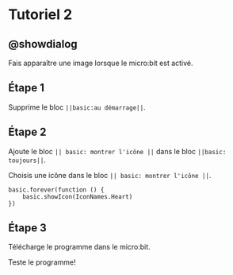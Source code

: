 # Tutoriel 2

## @showdialog

Fais apparaître une image lorsque le micro:bit est activé.

## Étape 1

Supprime le bloc ``||basic:au démarrage||``.

## Étape 2

Ajoute le bloc ``|| basic: montrer l'icône ||`` dans le bloc ``||basic: toujours||``.

Choisis une icône dans le bloc ``|| basic: montrer l'icône ||``.


```blocks
basic.forever(function () {
    basic.showIcon(IconNames.Heart)
})

```

## Étape 3

Télécharge le programme dans le micro:bit.

Teste le programme!